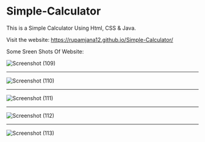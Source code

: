 # Simple-Calculator
This is a Simple Calculator Using Html, CSS &amp; Java. 

Visit the website: https://rupamjana12.github.io/Simple-Calculator/

Some Sreen Shots Of Website:

![Screenshot (109)](https://user-images.githubusercontent.com/73645004/138045380-cf3e3a6e-8d5e-42fc-92bf-9d6e9e8dddf1.png)

<hr>

![Screenshot (110)](https://user-images.githubusercontent.com/73645004/138045385-51a0bc1d-f9fb-4b83-95b6-355d49880455.png)

<hr>

![Screenshot (111)](https://user-images.githubusercontent.com/73645004/138045172-45c20c3c-93b6-46d6-9a80-1c59ed87a9ba.png)

<hr>

![Screenshot (112)](https://user-images.githubusercontent.com/73645004/138045220-61c1f401-a97b-42f0-8603-ed2668721f81.png)

<hr>

![Screenshot (113)](https://user-images.githubusercontent.com/73645004/138045368-c4adf87b-31ac-4299-b6e1-641fd4778bba.png)
